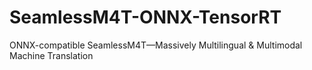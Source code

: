 # SeamlessM4T-ONNX-TensorRT
ONNX-compatible SeamlessM4T—Massively Multilingual &amp; Multimodal Machine Translation
